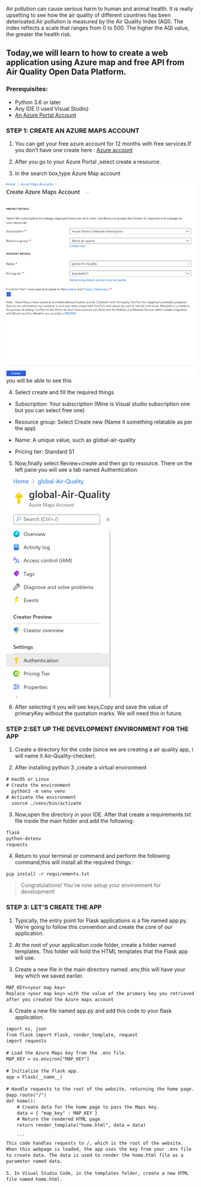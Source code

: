 
Air pollution can cause serious harm to human and animal health. It is really upsetting to see how the air quality of different countries has been deterioated.Air pollution is measured by the Air Quality Index (AQI). The index reflects a scale that ranges from 0 to 500. The higher the AQI value, the greater the health risk.


## Today,we will learn to how to create a web application using Azure map and free API from Air Quality Open Data Platform.


### Prerequisites:

* Python 3.6 or later
* Any IDE (I used Visual Studio)
* [An Azure Portal Account](https://azure.microsoft.com/en-in/free/search/?&ef_id=EAIaIQobChMIyoqGs-Hp7wIVTCUrCh2bhgOPEAAYASABEgKSYfD_BwE:G:s&OCID=AID2100054_SEM_EAIaIQobChMIyoqGs-Hp7wIVTCUrCh2bhgOPEAAYASABEgKSYfD_BwE:G:s)


### STEP 1: CREATE AN AZURE MAPS ACCOUNT

1. You can get your free azure account for 12 months with free services.If you don’t have one create here : [Azure account](https://azure.microsoft.com/en-in/free/search/?&ef_id=EAIaIQobChMIyoqGs-Hp7wIVTCUrCh2bhgOPEAAYASABEgKSYfD_BwE:G:s&OCID=AID2100054_SEM_EAIaIQobChMIyoqGs-Hp7wIVTCUrCh2bhgOPEAAYASABEgKSYfD_BwE:G:s)

2. After you go to your Azure Portal ,select create a resource.

3. In the search box,type Azure Map account

![alt text](https://github.com/Kritika37/global-air-quality-with-Azure/blob/main/pictures/g1.png)
you will be able to see this

4. Select create and fill the required things

* Subscription: Your subscription (Mine is Visual studio subscription one but you can select free one)

* Resource group: Select Create new (Name it something relatable as per the app)

* Name: A unique value, such as global-air-quality

* Pricing tier: Standard S1

5. Now,finally select Review+create and then go to resource. There on the left pane you will see a tab named Authentication.

![alt text](https://github.com/Kritika37/global-air-quality-with-Azure/blob/main/pictures/g2.png)

6. After selecting it you will see keys,Copy and save the value of primaryKey without the quotation marks. We will need this in future.


### STEP 2:SET UP THE DEVELOPMENT ENVIRONMENT FOR THE APP

1. Create a directory for the code (since we are creating a air quality app, i will name it Air-Quality-checker).

2. After installing python 3 ,create a virtual environment

```
# macOS or Linux 
# Create the environment 
  python3 -m venv venv 
# Activate the environment 
  source ./venv/bin/activate

  ```

3. Now,open the directory in your IDE. After that create a requirements.txt file inside the main folder and add the following:

```
flask
python-dotenv
requests

```

4. Return to your terminal or command and perform the following command,this will install all the required things :

```
pip install -r requirements.txt
```

> Congratulations! You’ve now setup your environment for development!

### STEP 3: LET'S CREATE THE APP

1. Typically, the entry point for Flask applications is a file named app.py. We’re going to follow this convention and create the core of our application.

2. At the root of your application code folder, create a folder named templates. This folder will hold the HTML templates that the Flask app will use.

3.  Create a new file in the main directory named .env,this will have your key which we saved earlier.

```
MAP_KEY=<your map key>
Replace <your map key> with the value of the primary key you retrieved after you created the Azure maps account

```

4. Create a new file named app.py and add this code to your flask application. 

```
import os, json
from flask import Flask, render_template, request
import requests

# Load the Azure Maps key from the .env file.
MAP_KEY = os.environ["MAP_KEY"]

# Initialize the Flask app.
app = Flask(__name__)

# Handle requests to the root of the website, returning the home page.
@app.route("/")
def home():
    # Create data for the home page to pass the Maps key.
    data = { "map_key" : MAP_KEY }
    # Return the rendered HTML page
    return render_template("home.html", data = data)

    ```
This code handles requests to /, which is the root of the website. When this webpage is loaded, the app uses the key from your .env file to create data. The data is used to render the home.html file as a parameter named data.

5. In Visual Studio Code, in the templates folder, create a new HTML file named home.html.

```
<!doctype html>
<html>
<head>
    <title>Air quality tracker</title>
    <!-- Ensures that Internet Explorer and Microsoft Edge use the latest versions and that they don't emulate earlier versions. -->
    <meta http-equiv="x-ua-compatible" content="IE=Edge">
    <meta charset='utf-8'>
    <!-- Ensures that the webpage looks good on all screen sizes. -->
    <meta name="viewport" content="width=device-width, initial-scale=1, shrink-to-fit=no">
    <!-- Import the Azure Maps control. -->
    <link rel="stylesheet" href="https://atlas.microsoft.com/sdk/javascript/mapcontrol/2/atlas.min.css" type="text/css">
    <script src="https://atlas.microsoft.com/sdk/javascript/mapcontrol/2/atlas.min.js"></script>
    <style>
        html,
        body {
            margin: 0;
        }
        #myMap {
            height: 100vh;
            width: 100vw;
        }
    </style>
</head>
<body>
    <div id="myMap"></div>
    <script type="text/javascript">
        window.addEventListener("DOMContentLoaded", function () {
            // Pick a predefined location of the Microsoft headquarters.
            map_center = [-122.136866, 47.642472]

            // If the user grants permission when prompted, get the user's location.
            if (navigator.geolocation) {
                navigator.geolocation.getCurrentPosition(function (position) {
                    map_center = [position.coords.longitude, position.coords.latitude]
                })
            }

            // Create an instance of the map control by using the map key from the Flask app.
            var map = new atlas.Map('myMap', {
                authOptions: {
                    authType: 'subscriptionKey',
                    subscriptionKey: '{{ data.map_key }}'
                }
            });

            // When the map is ready, center the map on the user's location.
            map.events.add('ready', function () {
                map.setCamera({
                    center: map_center,
                    zoom: 5
                })
            })
        })
    </script>
</body>
</html>

```

This webpage renders a full-screen div element that has an ID of myMap. After the page is fully loaded, in the browser, the app requests the user's location. The app can get the user's location only if the user grants permission. 


6. Now we are ready to test our home page on localhost:5000 ,which is default port number for http requests in flask.

```
Linux/macOS (server will automatically reload with every change)

export FLASK_ENV=development

Now you can just type this for running your server

flask run 
```

### STEP 4: SHOW AIR QUALITY DATA ON MAP

> This the most important part where we retrive the data in json format from the API and display on the map. Keep Patince we will get through this :)

1. To get the API Token

2. Go to the [Air Quality Open Data Platform](https://aqicn.org/data-platform/token/#/?azure-portal=true) token request page on the WAQI website.

3. Enter your email address and name.

4. Review and agree to the API usage terms of service.

5. Select Submit.

6. Check your email inbox for a confirmation message from the WAQI website. In the email message, select the Confirm your email address link.

7. After you confirm your email address, you’re redirected to a new webpage that displays your token. Copy and save your token.

The token is the WAQI API key value 

8. Now add these to our already created .env file

```
WAQI_API_KEY=<your waqi key>

Replace <your waqi key> with the value of your WAQI API key.

```

9. Now we need to load this WAQI API KEY in our app,so we need include this in app.py

```
# Load the World Air Quality Index key from the .env file.
WAQI_API_KEY = os.environ["WAQI_API_KEY"]
WAQI_API_URL = https://api.waqi.info/map/bounds/?latlng={},{},{},{}&token={}

this basically calls the api to get the air quality readings

```

10. Now open the home.html file in the templates folder for our app. And replace this code 

```
// When the map is ready, center the map on the user's location.
map.events.add('ready', function () {
    map.setCamera({
        center: map_center,
        zoom: 5
    })
})

```

with this

```
// When the map is ready, center the map on the user's location.
map.events.add('ready', function () {
    // Declare a data source for the AQI data.
    var datasource = new atlas.source.DataSource();
    map.sources.add(datasource);

    // Declare a function to update the AQI data.
    function updateAQIData(e) {
        // Get the current bounds on the screen.
        bounds = map.getCamera().bounds

        // Set the data source data to results of the AQI call.
        // This is a feature collection that contains the AQI measurements.
        fetch('./aqi?bounds=' + bounds)
            .then(res => {
                return res.json()
            }).then(response => {
                datasource.clear()
                datasource.setShapes(response)
            })
    }

    // Add a bubble layer.
    map.layers.add(new atlas.layer.BubbleLayer(datasource, null, {
        radius: 10,
        opacity: 0.5,
        strokeOpacity: 0,
        // Get the color from the color property.
        color: ['get', 'color']
    }));

    // Handle any events that change the bounds of the map.
    map.events.add('zoomend', updateAQIData)
    map.events.add('dragend', updateAQIData)
    map.events.add('pitchend', updateAQIData)

    map.setCamera({
        center: map_center,
        zoom: 5
    })
})

```

This data source is used to create a bubble/circle type that shows circles on a map. This get the color according to Air Quality index and represnet it on the map['get', 'color'] and tells the map to load the color from a property of the feature called color.


11. Now the final step for calling our API .It calls the API inside the Flask app that loads the AQI data from the API for a specific set of coordinates. The AQI data is then converted to a feature collection and returned as a JSON string. Then, the API can be called from the webpage.

12. open the app.py file.

Add the following code to the bottom of the file:



```
def get_color(aqi):
    # Convert the AQI value to a color.
    if aqi <= 50: return "#009966"
    if aqi <= 100: return "#ffde33"
    if aqi <= 150: return "#ff9933"
    if aqi <= 200: return "#cc0033"
    if aqi <= 300: return "#660099"
    return "#7e0023"

def load_aqi_data(lon1, lat1, lon2, lat2):
    # Load the air quality data.
    url = WAQI_API_URL.format(lat1, lon1, lat2, lon2, WAQI_API_KEY)
    aqi_data = requests.get(url)

    # Create a GeoJSON feature collection from the data.
    feature_collection = {
        "type" : "FeatureCollection",
        "features" : []
    }

    for value in aqi_data.json()["data"]:
        # Filter out empty values.
        if value["aqi"] != "-":
            feature_collection["features"].append({
                "type" : "Feature",
                "properties" : {
                    "color" : get_color(int(value["aqi"]))
                },
                "geometry" : {
                    "type":"Point",
                    "coordinates":[value['lon'], value['lat']]
                }
                })

    return feature_collection

@app.route("/aqi", methods = ["GET"])
def get_aqi():
    # Get the bounds from the request.
    bounds = request.args["bounds"].split(",")

    # Load the AQI data and create the GeoJSON for the specified bounds.
    return json.dumps(load_aqi_data(bounds[0], bounds[1], bounds[2], bounds[3]))

    ```

![alt text](https://github.com/Kritika37/global-air-quality-with-Azure/blob/main/pictures/output.png)


> After so much of hard work,here we go.Congratulations We’ve now successfully created a website that uses Azure map and an API to track the air qulaity globally.

Complete code: <https://github.com/Kritika37/global-air-quality-with-Azure>

Questions? Comments? Feel free to leave your feedback in the comments section or contact me directly at <https://www.linkedin.com/in/kritikasagar/>
